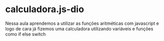# calculadora.js-dio

Nessa aula aprendemos a utilizar as funções aritméticas com javascript e logo de cara já fizemos uma calculadora utilizando variáveis e funções como if else switch
